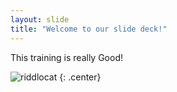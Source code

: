 ```yaml
---
layout: slide
title: "Welcome to our slide deck!"
---
```


This training is really Good!

![riddlocat](https://octodex.github.com/images/riddlocat.png)
{: .center}
